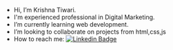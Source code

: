 - Hi, I’m Krishna Tiwari.
- I'm experienced professional in Digital Marketing.
- I’m currently learning web development.
- I’m looking to collaborate on projects from html,css,js
- How to reach me: [![Linkedin Badge](https://img.shields.io/badge/-linkedIn-blue?style=flat&logo=linkedin&logoColor=white)](https://www.linkedin.com/in/kriishna/)
